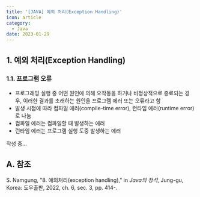 ```yaml
---
title: '[JAVA] 예외 처리(Exception Handling)'
icon: article
category:
  - Java
date: 2023-01-29
---
```


## 1. 예외 처리(Exception Handling)
### 1.1. 프로그램 오류
- 프로그래밍 실행 중 어떤 원인에 의해 오작동을 하거나 비정상적으로 종료되는 경우, 이러한 결과를 초래하는 원인을 프로그램 에러 또는 오류라고 함
- 발생 시점에 따라 컴파일 에러(compile-time error), 런타임 에러(runtime error)로 나눔
- 컴파일 에러는 컴파일할 때 발생하는 에러
- 런타임 에러는 프로그램 실행 도중 발생하는 에러

작성 중...

## A. 참조
S. Namgung, "8. 예외처리(exception handling)," in *Java의 정석*, Jung-gu, Korea: 도우출판, 2022, ch. 6, sec. 3, pp. 414-.
